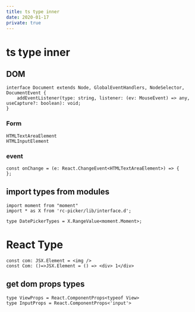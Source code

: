 ```yaml
---
title: ts type inner
date: 2020-01-17
private: true
---
```

# ts type inner

## DOM

    interface Document extends Node, GlobalEventHandlers, NodeSelector, DocumentEvent {
        addEventListener(type: string, listener: (ev: MouseEvent) => any, useCapture?: boolean): void;
    }

### Form
    HTMLTextAreaElement
    HTMLInputElement

### event
    const onChange = (e: React.ChangeEvent<HTMLTextAreaElement>) => {
    };


## import types from modules
    import moment from "moment"
    import * as X from 'rc-picker/lib/interface.d';

    type DatePickerTypes = X.RangeValue<moment.Moment>;

# React Type

    const com: JSX.Element = <img />
    const Com: ()=>JSX.Element = () => <div> 1</div>

## get dom props types
    type ViewProps = React.ComponentProps<typeof View>
    type InputProps = React.ComponentProps<'input'>

